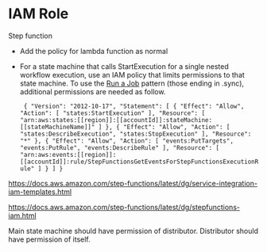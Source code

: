 # IAM Role
Step function
  - Add the policy for lambda function as normal
  - For a state machine that calls StartExecution for a single nested workflow execution, use an IAM policy that limits permissions to that state machine. To use the [Run a Job](https://docs.aws.amazon.com/step-functions/latest/dg/connect-to-resource.html#connect-sync) pattern (those ending in .sync), additional permissions are needed as follow.
    
    ` 
    {
    "Version": "2012-10-17",
    "Statement": [
        {
            "Effect": "Allow",
            "Action": [
                "states:StartExecution"
            ],
            "Resource": [
                "arn:aws:states:[[region]]:[[accountId]]:stateMachine:[[stateMachineName]]"
            ]
        },
        {
            "Effect": "Allow",
            "Action": [
                "states:DescribeExecution",
                "states:StopExecution"
            ],
            "Resource": "*"
        },
        {
            "Effect": "Allow",
            "Action": [
                "events:PutTargets",
                "events:PutRule",
                "events:DescribeRule"
            ],
            "Resource": [
               "arn:aws:events:[[region]]:[[accountId]]:rule/StepFunctionsGetEventsForStepFunctionsExecutionRule"
            ]
        }
    ]
}
`

https://docs.aws.amazon.com/step-functions/latest/dg/service-integration-iam-templates.html

https://docs.aws.amazon.com/step-functions/latest/dg/stepfunctions-iam.html

Main state machine should have permission of distributor. Distributor should have permission of itself.
